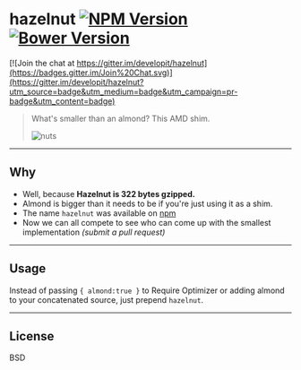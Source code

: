 hazelnut [![NPM Version](http://img.shields.io/npm/v/hazelnut.svg?style=flat)](https://www.npmjs.org/package/hazelnut) [![Bower Version](http://img.shields.io/bower/v/hazelnut.svg?style=flat)](http://bower.io/search/?q=hazelnut)
========

[![Join the chat at https://gitter.im/developit/hazelnut](https://badges.gitter.im/Join%20Chat.svg)](https://gitter.im/developit/hazelnut?utm_source=badge&utm_medium=badge&utm_campaign=pr-badge&utm_content=badge)

> What's smaller than an almond? This AMD shim.
>
> ![nuts](https://upload.wikimedia.org/wikipedia/en/thumb/0/09/Common-bulk-nuts.jpg/607px-Common-bulk-nuts.jpg)

---


Why
---

- Well, because **Hazelnut is 322 bytes gzipped.**
- Almond is bigger than it needs to be if you're just using it as a shim.
- The name `hazelnut` was available on [npm](https://npmjs.com)
- Now we can all compete to see who can come up with the smallest implementation _(submit a pull request)_


---


Usage
-----

Instead of passing `{ almond:true }` to Require Optimizer or adding almond to your concatenated source, just prepend `hazelnut`.


---


License
-------

BSD
